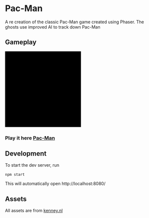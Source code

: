 # Pac-Man

A re creation of the classic Pac-Man game created using Phaser. The ghosts use improved AI to track down Pac-Man

## Gameplay
<img src="/recording.gif" style="width: 250px; height: 250px; object-fit: cover; object-position: center top;"/>

### Play it here [Pac-Man](https://home.aveek.io/Pac-Man)


## Development

To start the dev server, run
```
npm start
```

This will automatically open http://localhost:8080/

## Assets

All assets are from [kenney.nl](https://kenney.nl/)